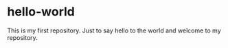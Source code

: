 # hello-world
This is my first repository. Just to say hello to the world and welcome to my repository.
